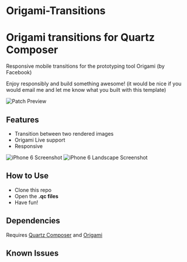 # Origami-Transitions
Origami transitions for Quartz Composer
===========

Responsive mobile transitions for the prototyping tool Origami (by Facebook)


Enjoy responsibly and build something awesome! (it would be nice if you would email me and let me know what you built with this template)

![Patch Preview](./screenshots/code.png "Patch Preview")

## Features
- Transition between two rendered images
- Origami Live support
- Responsive

![iPhone 6 Screenshot](./screenshots/screeniphone.png "iPhone 6 Screenshot")
![iPhone 6 Landscape Screenshot](./screenshots/screeniphone1.png "iPhone 6 Landscape Screenshot")

## How to Use
- Clone this repo
- Open the **.qc files**
- Have fun!

## Dependencies
Requires [Quartz Composer](http://adcdownload.apple.com/Developer_Tools/graphics_tools_for_xcode__xcode_6.1/graphicstools_for_xcode_6.1.dmg "Quartz Composer") and [Origami](http://facebook.github.io/origami/download/ "Origami") 

## Known Issues

